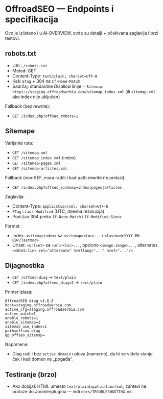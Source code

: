 # OffroadSEO — Endpoints i specifikacija

Ovo je izlistano i u AI‑OVERVIEW, ovde su detalji + očekivana zaglavlja i brzi testovi.

## robots.txt

- URL: `/robots.txt`
- Metod: GET
- Content‑Type: `text/plain; charset=UTF-8`
- Keš: `ETag` + 304 na `If-None-Match`
- Sadržaj: standardne Disallow linije + `Sitemap: https://staging.offroadserbia.com/sitemap_index.xml` (ili `sitemap.xml` ako index nije uključen)

Fallback (bez rewrite):

- `GET /index.php?offseo_robots=1`


## Sitemape

Varijante ruta:

- `GET /sitemap.xml`
- `GET /sitemap_index.xml` (index)
- `GET /sitemap-pages.xml`
- `GET /sitemap-articles.xml`

Fallback (non‑SEF, mora raditi i kad path rewrite ne prolazi):

- `GET /index.php?offseo_sitemap=index|pages|articles`

Zaglavlja:

- Content‑Type: `application/xml; charset=UTF-8`
- `ETag` i `Last-Modified` (UTC, dnevna rezolucija)
- Podržan 304 preko `If-None-Match` i `If-Modified-Since`

Format:

- Index: `<sitemapindex>` sa `<sitemap><loc>...` i `<lastmod>YYYY-MM-DD</lastmod>`
- Urlset: `<urlset>` sa `<url><loc>...`, opciono `<image:image>...`, alternates `<xhtml:link rel="alternate" hreflang="..." href="..."/>`

## Dijagnostika

- `GET /offseo-diag` → `text/plain`
- `GET /index.php?offseo_diag=1` → `text/plain`

Primer izlaza:

```text
OffroadSEO diag v1.8.2
host=staging.offroadserbia.com
active_cfg=staging.offroadserbia.com
active_match=1
enable_robots=1
enable_sitemap=1
sitemap_use_index=1
path=offseo-diag
qp_offseo_sitemap=
```

Napomene:

- Diag radi i bez `active_domain` uslova (namerno), da bi se videlo stanje čak i kad domen ne „pogađa“.

## Testiranje (brzo)

- Ako dobijaš HTML umesto `text/plain`/`application/xml`, zahtevi ne prolaze do Joomle/plugina — vidi `docs/TROUBLESHOOTING.md`.
